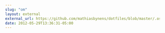 ```yaml
---
slug: "om"
layout: external
external_url: https://github.com/mathiasbynens/dotfiles/blob/master/.osx#L43-47
date: 2012-05-29T13:36:31-05:00
---
```

